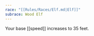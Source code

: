 ```yaml
---
race: "[[Rules/Races/Elf.md|Elf]]"
subrace: Wood Elf
---
```

Your base [[speed]] increases to 35 feet.